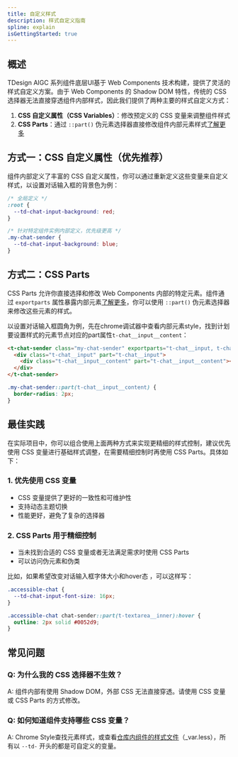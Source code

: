 ```yaml
---
title: 自定义样式
description: 样式自定义指南
spline: explain
isGettingStarted: true
---
```


## 概述

TDesign AIGC 系列组件底层UI基于 Web Components 技术构建，提供了灵活的样式自定义方案。由于 Web Components 的 Shadow DOM 特性，传统的 CSS 选择器无法直接穿透组件内部样式，因此我们提供了两种主要的样式自定义方式：

1. **CSS 自定义属性（CSS Variables）**：修改预定义的 CSS 变量来调整组件样式
2. **CSS Parts**：通过 `::part()` 伪元素选择器直接修改组件内部元素样式[了解更多](https://developer.mozilla.org/zh-CN/docs/Web/CSS/::part)

## 方式一：CSS 自定义属性（优先推荐）

组件内部定义了丰富的 CSS 自定义属性，你可以通过重新定义这些变量来自定义样式，以设置对话输入框的背景色为例：

```css
/* 全局定义 */
:root {
  --td-chat-input-background: red;
}

/* 针对特定组件实例内部定义，优先级更高 */
.my-chat-sender {
  --td-chat-input-background: blue;
}

```

## 方式二：CSS Parts

CSS Parts 允许你直接选择和修改 Web Components 内部的特定元素。组件通过 `exportparts` 属性暴露内部元素[了解更多](https://developer.mozilla.org/en-US/docs/Web/HTML/Reference/Global_attributes/exportparts)，你可以使用 `::part()` 伪元素选择器来修改这些元素的样式。

以设置对话输入框圆角为例，先在chrome调试器中查看内部元素style，找到计划要设置样式的元素节点对应的part属性`t-chat__input__content`：

```html
<t-chat-sender class="my-chat-sender" exportparts="t-chat__input, t-chat__input__content">
  <div class="t-chat__input" part="t-chat__input">
    <div class="t-chat__input__content" part="t-chat__input__content"></div>
  </div>
</t-chat-sender>

```

```css
.my-chat-sender::part(t-chat__input__content) {
  border-radius: 2px;
}
```

## 最佳实践

在实际项目中，你可以组合使用上面两种方式来实现更精细的样式控制，建议优先使用 CSS 变量进行基础样式调整，在需要精细控制时再使用 CSS Parts。具体如下：

### 1. 优先使用 CSS 变量
- CSS 变量提供了更好的一致性和可维护性
- 支持动态主题切换
- 性能更好，避免了复杂的选择器

### 2. CSS Parts 用于精细控制
- 当未找到合适的 CSS 变量或者无法满足需求时使用 CSS Parts
- 可以访问伪元素和伪类

比如，如果希望改变对话输入框字体大小和hover态 ，可以这样写：

```css
.accessible-chat {
  --td-chat-input-font-size: 16px;
}
```

```css
.accessible-chat chat-sender::part(t-textarea__inner):hover {
  outline: 2px solid #0052d9;
}
```


## 常见问题

### Q: 为什么我的 CSS 选择器不生效？
A: 组件内部有使用 Shadow DOM，外部 CSS 无法直接穿透。请使用 CSS 变量或 CSS Parts 的方式修改。

### Q: 如何知道组件支持哪些 CSS 变量？
A: Chrome Style查找元素样式，或查看[仓库内组件的样式文件](https://github.com/TDesignOteam/tdesign-web-components/blob/develop/src/chatbot/style/_var.less)（_var.less），所有以 `--td-` 开头的都是可自定义的变量。
